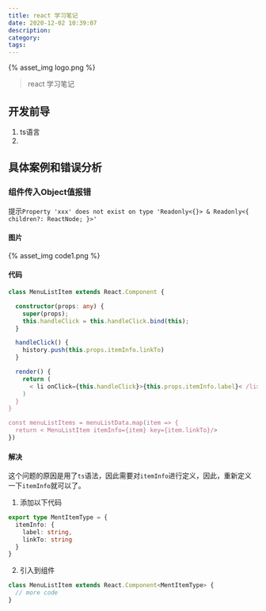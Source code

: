 ```yaml
---
title: react 学习笔记
date: 2020-12-02 10:39:07
description:
category:
tags:
---
```


{% asset_img logo.png %}

> react 学习笔记

<!-- more -->

## 开发前导

1. ts语言
2. 

## 具体案例和错误分析

### 组件传入Object值报错

提示`Property 'xxx' does not exist on type 'Readonly<{}> & Readonly<{ children?: ReactNode; }>'`

#### 图片

{% asset_img code1.png %}

#### 代码

``` ts
class MenuListItem extends React.Component {

  constructor(props: any) {
    super(props);
    this.handleClick = this.handleClick.bind(this);
  }

  handleClick() {
    history.push(this.props.itemInfo.linkTo)
  }

  render() {
    return (
      < li onClick={this.handleClick}>{this.props.itemInfo.label}< /li>
    )
  }
}

const menuListItems = menuListData.map(item => {
  return < MenuListItem itemInfo={item} key={item.linkTo}/>
})

```


#### 解决

这个问题的原因是用了`ts`语法，因此需要对`itemInfo`进行定义，因此，重新定义一下`itemInfo`就可以了。

1. 添加以下代码

``` ts
export type MentItemType = {
  itemInfo: {
    label: string,
    linkTo: string
  }
}
```

2. 引入到组件

``` ts
class MenuListItem extends React.Component<MentItemType> {
  // more code
}
```

